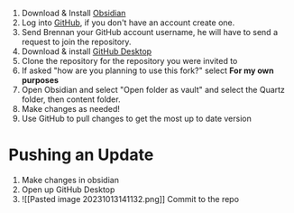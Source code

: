 1. Download & Install [Obsidian](https://obsidian.md/download)
2. Log into [GitHub](https://github.com/), if you don't have an account create one.
3. Send Brennan your GitHub account username, he will have to send a request to join the repository.
4. Download & install [GitHub Desktop](https://desktop.github.com/)
5. Clone the repository for the repository you were invited to
6. If asked "how are you planning to use this fork?" select **For my own purposes**
7. Open Obsidian and select "Open folder as vault" and select the Quartz folder, then content folder.
8. Make changes as needed!
9. Use GitHub to pull changes to get the most up to date version

# Pushing an Update

1. Make changes in obsidian
2. Open up GitHub Desktop
3. ![[Pasted image 20231013141132.png]] 
   Commit to the repo